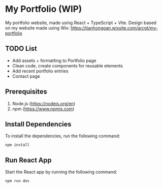 # My Portfolio (WIP)
My portfolio website, made using React + TypeScript + Vite.
Design based on my website made using Wix: https://tianhonggan.wixsite.com/arcgt/my-portfolio

## TODO List
- Add assets + formatting to Portfolio page
- Clean code, create components for reusable elements
- Add recent portfolio entries
- Contact page

## Prerequisites
1. Node.js (https://nodejs.org/en)
2. npm (https://www.npmjs.com)

## Install Dependencies
To install the dependencies, run the following command:

```
npm install
```

## Run React App

Start the React app by running the following command:

```
npm run dev
```
